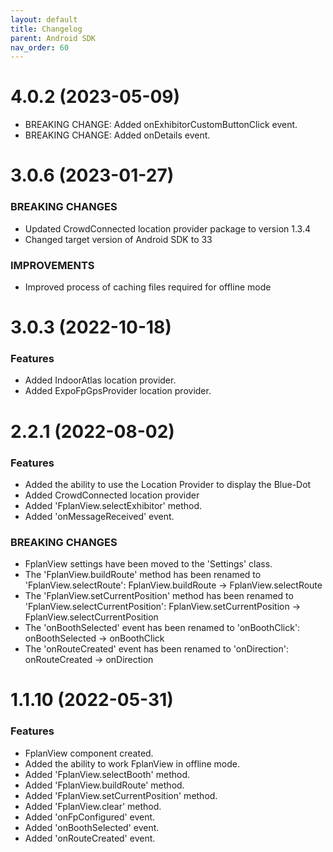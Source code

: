 ```yaml
---
layout: default
title: Changelog
parent: Android SDK
nav_order: 60
---
```


# 4.0.2 (2023-05-09)

* BREAKING CHANGE: Added onExhibitorCustomButtonClick event.
* BREAKING CHANGE: Added onDetails event.

# 3.0.6 (2023-01-27)

### BREAKING CHANGES

* Updated CrowdConnected location provider package to version 1.3.4
* Changed target version of Android SDK to 33

### IMPROVEMENTS

* Improved process of caching files required for offline mode

# 3.0.3 (2022-10-18)

### Features

* Added IndoorAtlas location provider.
* Added ExpoFpGpsProvider location provider.

# 2.2.1 (2022-08-02)

### Features

* Added the ability to use the Location Provider to display the Blue-Dot
* Added CrowdConnected location provider
* Added 'FplanView.selectExhibitor' method.
* Added 'onMessageReceived' event.

### BREAKING CHANGES

* FplanView settings have been moved to the 'Settings' class.
* The 'FplanView.buildRoute' method has been renamed to 'FplanView.selectRoute': FplanView.buildRoute -> FplanView.selectRoute
* The 'FplanView.setCurrentPosition' method has been renamed to 'FplanView.selectCurrentPosition': FplanView.setCurrentPosition -> FplanView.selectCurrentPosition
* The 'onBoothSelected' event has been renamed to 'onBoothClick': onBoothSelected -> onBoothClick
* The 'onRouteCreated' event has been renamed to 'onDirection': onRouteCreated -> onDirection

# 1.1.10 (2022-05-31)

### Features

* FplanView component created.
* Added the ability to work FplanView in offline mode.
* Added 'FplanView.selectBooth' method.
* Added 'FplanView.buildRoute' method.
* Added 'FplanView.setCurrentPosition' method.
* Added 'FplanView.clear' method.
* Added 'onFpConfigured' event.
* Added 'onBoothSelected' event.
* Added 'onRouteCreated' event.
